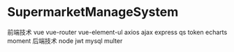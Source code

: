 # SupermarketManageSystem
前端技术 vue vue-router vue-element-ul axios ajax express qs token echarts moment 后端技术 node jwt mysql  multer
